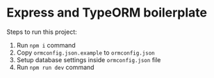 # Express and TypeORM boilerplate
 
Steps to run this project:

1.  Run `npm i` command
2.  Copy `ormconfig.json.example` to `ormconfig.json`
3.  Setup database settings inside `ormconfig.json` file
4.  Run `npm run dev` command
